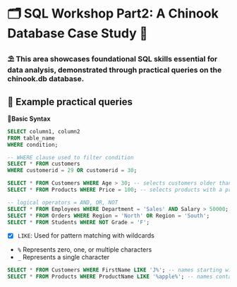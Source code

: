 # 🗂 SQL Workshop Part2: A Chinook Database Case Study 🌻
### ⛱ This area showcases foundational SQL skills essential for data analysis, demonstrated through practical queries on the chinook.db database. 
## 📝 Example practical queries
**🌻Basic Syntax**
```sql
SELECT column1, column2
FROM table_name
WHERE condition;
```
```sql
-- WHERE clause used to filter condition
SELECT * FROM customers
WHERE customerid = 29 OR customerid = 30;
```
```sql
SELECT * FROM Customers WHERE Age > 30; -- selects customers older than 30
SELECT * FROM Products WHERE Price = 100; -- selects products with a price of 100
```
```sql
-- logical operators = AND, OR, NOT
SELECT * FROM Employees WHERE Department = 'Sales' AND Salary > 50000;
SELECT * FROM Orders WHERE Region = 'North' OR Region = 'South';
SELECT * FROM Students WHERE NOT Grade = 'F';
```
- [x] ```LIKE```: Used for pattern matching with wildcards
- ```%``` Represents zero, one, or multiple characters
- ```_``` Represents a single character

```sql
SELECT * FROM Customers WHERE FirstName LIKE 'J%'; -- names starting with 'J'
SELECT * FROM Products WHERE ProductName LIKE '%apple%'; -- names containing 'apple'
```
